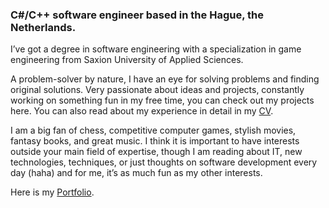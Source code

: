 
### C#/C++ software engineer based in the Hague, the Netherlands.

I’ve got a degree in software engineering with a specialization in game engineering from Saxion University of Applied Sciences. 

A problem-solver by nature, I have an eye for solving problems and finding original solutions. Very passionate about ideas and projects, constantly working on something fun in my free time, you can check out my projects here. You can also read about my experience in detail in my [CV](https://www.nikitabm.xyz/s/CV-2022-MB.pdf).

I am a big fan of chess, competitive computer games, stylish movies, fantasy books, and great music. I think it is important to have interests outside your main field of expertise, though I am reading about IT, new technologies, techniques, or just thoughts on software development every day (haha) and for me, it’s as much fun as my other interests.

Here is my [Portfolio](https://www.nikitabm.xyz).
